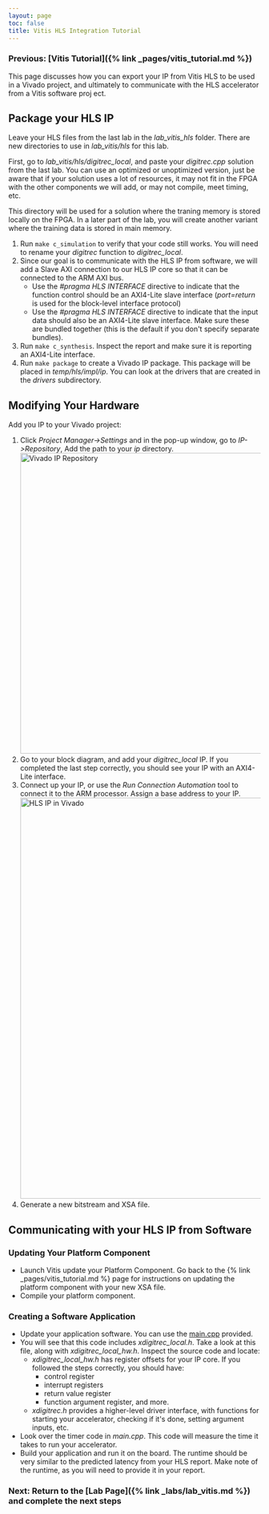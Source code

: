 ```yaml
---
layout: page
toc: false
title: Vitis HLS Integration Tutorial
---
```


### Previous: [Vitis Tutorial]({% link _pages/vitis_tutorial.md %})

This page discusses how you can export your IP from Vitis HLS to be used in a Vivado project, and ultimately to communicate with the HLS accelerator from a Vitis software proj ect.

## Package your HLS IP
Leave your HLS files from the last lab in the *lab_vitis_hls* folder.  There are new directories to use in *lab_vitis/hls* for this lab.

First, go to *lab_vitis/hls/digitrec_local*, and paste your *digitrec.cpp* solution from the last lab.  You can use an optimized or unoptimized version, just be aware that if your solution uses a lot of resources, it may not fit in the FPGA with the other components we will add, or may not compile, meet timing, etc.

This directory will be used for a solution where the traning memory is stored locally on the FPGA.  In a later part of the lab, you will create another variant where the training data is stored in main memory.

1. Run `make c_simulation` to verify that your code still works.  You will need to rename your *digitrec* function to *digitrec_local*.
1. Since our goal is to communicate with the HLS IP from software, we will add a Slave AXI connection to our HLS IP core so that it can be connected to the ARM AXI bus.  
	* Use the *#pragma HLS INTERFACE* directive to indicate that the function control should be an AXI4-Lite slave interface (*port=return* is used for the block-level interface protocol)
	* Use the *#pragma HLS INTERFACE* directive to indicate that the input data should also be an AXI4-Lite slave interface.  Make sure these are bundled together (this is the default if you don't specify separate bundles).
1. Run `make c_synthesis`.  Inspect the report and make sure it is reporting an AXI4-Lite interface.
1. Run `make package` to create a Vivado IP package.  This package will be placed in *temp/hls/impl/ip*.  You can look at the drivers that are created in the *drivers* subdirectory.  



## Modifying Your Hardware

Add you IP to your Vivado project:

1. Click *Project Manager->Settings* and in the pop-up window, go to *IP->Repository*,  Add the path to your *ip* directory.  
	<img src = "{% link media/tutorials/ip_repos.png %}" width="600" alt="Vivado IP Repository">
1. Go to your block diagram, and add your *digitrec_local* IP.  If you completed the last step correctly, you should see your IP with an AXI4-Lite interface.
1. Connect up your IP, or use the *Run Connection Automation* tool to connect it to the ARM processor.  Assign a base address to your IP.
	<img src = "{% link media/tutorials/block_diagram_w_hls.png %}" width="800" alt="HLS IP in Vivado">
1. Generate a new bitstream and XSA file.


## Communicating with your HLS IP from Software

### Updating Your Platform Component
* Launch Vitis update your Platform Component.  Go back to the {% link _pages/vitis_tutorial.md %} page for instructions on updating the platform component with your new XSA file.
* Compile your platform component.

### Creating a Software Application
* Update your application software.  You can use the [main.cpp](https://github.com/byu-cpe/ecen625_student/blob/main/lab_vitis/sw/main.cpp) provided.
* You will see that this code includes *xdigitrec_local.h*.  Take a look at this file, along with *xdigitrec_local_hw.h*.  Inspect the source code and locate:
	* *xdigitrec_local_hw.h* has register offsets for your IP core.  If you followed the steps correctly, you should have:
	  * control register 
	  * interrupt registers
	  * return value register
	  * function argument register, and more.
	* *xdigitrec.h* provides a higher-level driver interface, with functions for starting your accelerator, checking if it's done, setting argument inputs, etc.
* Look over the timer code in *main.cpp*.  This code will measure the time it takes to run your accelerator.  
* Build your application and run it on the board.  The runtime should be very similar to the predicted latency from your HLS report.  Make note of the runtime, as you will need to provide it in your report.

### Next:  Return to the [Lab Page]({% link _labs/lab_vitis.md %}) and complete the next steps

